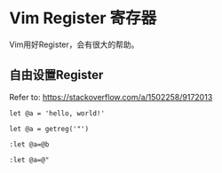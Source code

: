 # Vim Register 寄存器

Vim用好Register，会有很大的帮助。


## 自由设置Register

Refer to: https://stackoverflow.com/a/1502258/9172013

```vim
let @a = 'hello, world!'

let @a = getreg('"')

:let @a=@b

:let @a=@"
```